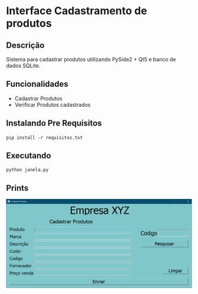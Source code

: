 # Interface Cadastramento de produtos


## Descrição

Sistema para cadastrar produtos utilizando PySide2 + Qt5 e banco de dados SQLite.

## Funcionalidades

* Cadastrar Produtos
* Verificar Produtos cadastrados

## Instalando Pre Requisitos

```                                 
pip install -r requisitos.txt
```

## Executando

```
python janela.py
```

## Prints

![PRINT](./Prints/print.png)